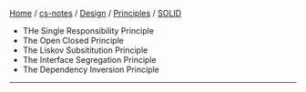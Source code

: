 [Home](https://mengxianbin.github.io) /
[cs-notes](https://mengxianbin.github.io/cs-notes/site) /
[Design](https://mengxianbin.github.io/cs-notes/site/Design) /
[Principles](https://mengxianbin.github.io/cs-notes/site/Design/Principles) /
[SOLID](https://mengxianbin.github.io/cs-notes/site/Design/Principles/SOLID)

* THe Single Responsibility Principle
* The Open Closed Principle
* The Liskov Subsititution Principle
* The Interface Segregation Principle
* The Dependency Inversion Principle

---
